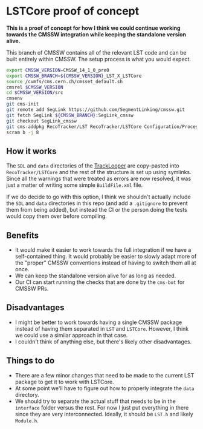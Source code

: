 # LSTCore proof of concept

**This is a proof of concept for how I think we could continue working towards the CMSSW integration while keeping the standalone version alive.**

This branch of CMSSW contains all of the relevant LST code and can be built entirely within CMSSW. The setup process is what you would expect.

```bash
export CMSSW_VERSION=CMSSW_14_1_0_pre0
export CMSSW_BRANCH=${CMSSW_VERSION}_LST_X_LSTCore
source /cvmfs/cms.cern.ch/cmsset_default.sh
cmsrel $CMSSW_VERSION
cd $CMSSW_VERSION/src
cmsenv
git cms-init
git remote add SegLink https://github.com/SegmentLinking/cmssw.git
git fetch SegLink ${CMSSW_BRANCH}:SegLink_cmssw
git checkout SegLink_cmssw
git cms-addpkg RecoTracker/LST RecoTracker/LSTCore Configuration/ProcessModifiers RecoTracker/ConversionSeedGenerators RecoTracker/FinalTrackSelectors RecoTracker/IterativeTracking
scram b -j 8
```

## How it works

The `SDL` and `data` directories of the [TrackLooper](https://github.com/SegmentLinking/TrackLooper) are copy-pasted into `RecoTracker/LSTCore` and the rest of the structure is set up using symlinks. Since all the warnings that were treated as errors are now resolved, it was just a matter of writing some simple `BuildFile.xml` file.

If we do decide to go with this option, I think we shouldn't actually include the `SDL` and `data` directories in this repo (and add a `.gitignore` to prevent them from being added), but instead the CI or the person doing the tests would copy them over before compiling.

## Benefits

- It would make it easier to work towards the full integration if we have a self-contained thing. It would probably be easier to slowly adapt more of the "proper" CMSSW conventions instead of having to switch them all at once.
- We can keep the standalone version alive for as long as needed.
- Our CI can start running the checks that are done by the `cms-bot` for CMSSW PRs.

## Disadvantages

- I might be better to work towards having a single CMSSW package instead of having them separated in `LST` and `LSTCore`. However, I think we could use a similar approach in that case.
- I couldn't think of anything else, but there's likely other disadvantages.

## Things to do

- There are a few minor changes that need to be made to the current LST package to get it to work with LSTCore.
- At some point we'll have to figure out how to properly integrate the `data` directory.
- We should try to separate the actual stuff that needs to be in the `interface` folder versus the rest. For now I just put everything in there since they are very interconnected. Ideally, it should be `LST.h` and likely `Module.h`.

